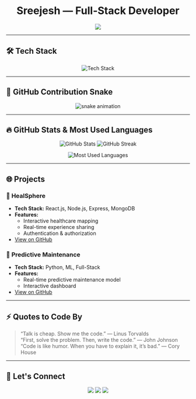 <h1 align="center">Sreejesh — Full-Stack Developer</h1>  
<p align="center">  
    <img src="https://readme-typing-svg.demolab.com?font=Fira+Code&size=26&pause=1000&color=36BCF7&center=true&vCenter=true&width=700&height=60&lines=Building+the+Future+with+Code;Full-Stack+%7C+Backend+%7C+Frontend;Open-Source+Contributor;Collabia+Co-Founder;Know+to+Build+%7C+Know+to+Destroy" />  
</p>  

---

## 🛠️ **Tech Stack**
<p align="center">  
    <img src="https://skillicons.dev/icons?i=js,ts,react,nextjs,nodejs,express,mongodb,redis,sql,git,github,docker,postman,tailwind,figma,linux" alt="Tech Stack" />  
</p>  

---

## 🐍 **GitHub Contribution Snake**
<p align="center">  
  <picture>  
    <source media="(prefers-color-scheme: dark)" srcset="https://sreejesh06.github.io/sreejesh06/github-snake-dark.svg" />  
    <source media="(prefers-color-scheme: light)" srcset="https://sreejesh06.github.io/sreejesh06/github-snake.svg" />  
    <img alt="snake animation" src="https://sreejesh06.github.io/sreejesh06/github-snake.svg" />  
  </picture>  
</p>


---

## 🔥 **GitHub Stats & Most Used Languages**
<p align="center">  
    <img src="https://github-readme-stats.vercel.app/api?username=Sreejesh&show_icons=true&theme=radical&hide_border=true" alt="GitHub Stats" />  
    <img src="https://github-readme-streak-stats.herokuapp.com?user=Sreejesh&theme=dark&hide_border=true&date_format=M%20j%5B%2C%20Y%5D" alt="GitHub Streak" />  
</p>  

<p align="center">  
    <img src="https://github-readme-stats.vercel.app/api/top-langs/?username=Sreejesh&layout=compact&theme=dark&hide_border=true&langs_count=8" alt="Most Used Languages" />  
</p>  

---

## 🌐 **Projects**
### 🔹 **HealSphere**
- **Tech Stack:** React.js, Node.js, Express, MongoDB  
- **Features:**  
  - Interactive healthcare mapping  
  - Real-time experience sharing  
  - Authentication & authorization  
- [View on GitHub](https://github.com/Sreejesh/HealSphere)  

### 🔹 **Predictive Maintenance**
- **Tech Stack:** Python, ML, Full-Stack  
- **Features:**  
  - Real-time predictive maintenance model  
  - Interactive dashboard  
- [View on GitHub](https://github.com/Sreejesh/HackBeyondLimits)  

---

## ⚡ **Quotes to Code By**
> “Talk is cheap. Show me the code.” — Linus Torvalds  
> “First, solve the problem. Then, write the code.” — John Johnson  
> “Code is like humor. When you have to explain it, it’s bad.” — Cory House  

---

## 🔗 **Let's Connect**
<p align="center">  
    <a href="https://www.linkedin.com/in/sreejesh" target="_blank"><img src="https://img.shields.io/badge/LinkedIn-0077B5?style=flat-square&logo=linkedin&logoColor=white" /></a>  
    <a href="https://github.com/Sreejesh" target="_blank"><img src="https://img.shields.io/badge/GitHub-181717?style=flat-square&logo=github&logoColor=white" /></a>  
    <a href="mailto:sreejesh@gmail.com"><img src="https://img.shields.io/badge/Email-D14836?style=flat-square&logo=gmail&logoColor=white" /></a>  
</p>  
